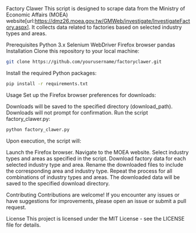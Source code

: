 Factory Clawer
This script is designed to scrape data from the Ministry of Economic Affairs (MOEA) website[url:https://dmz26.moea.gov.tw/GMWeb/investigate/InvestigateFactory.aspx]. It collects data related to factories based on selected industry types and areas.

Prerequisites
Python 3.x
Selenium WebDriver
Firefox browser
pandas
Installation
Clone this repository to your local machine:

```bash
git clone https://github.com/yourusername/factoryclawer.git
```
Install the required Python packages:
```bash
pip install -r requirements.txt
```
Usage
Set up the Firefox browser preferences for downloads:

Downloads will be saved to the specified directory (download_path).
Downloads will not prompt for confirmation.
Run the script factory_clawer.py:

```bash
python factory_clawer.py
```
Upon execution, the script will:

Launch the Firefox browser.
Navigate to the MOEA website.
Select industry types and areas as specified in the script.
Download factory data for each selected industry type and area.
Rename the downloaded files to include the corresponding area and industry type.
Repeat the process for all combinations of industry types and areas.
The downloaded data will be saved to the specified download directory.

Contributing
Contributions are welcome! If you encounter any issues or have suggestions for improvements, please open an issue or submit a pull request.

License
This project is licensed under the MIT License - see the LICENSE file for details.
